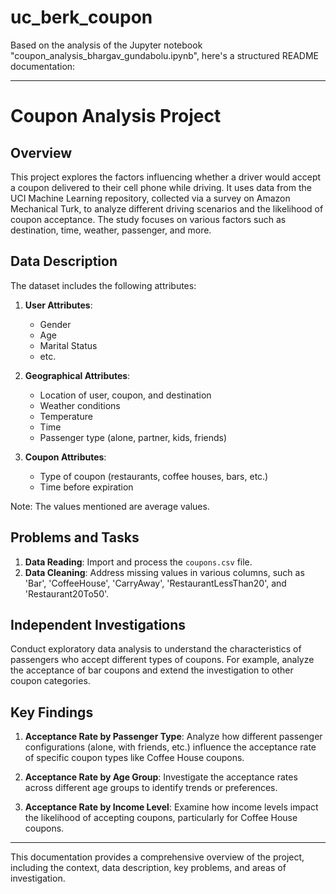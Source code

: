 # uc_berk_coupon
Based on the analysis of the Jupyter notebook "coupon_analysis_bhargav_gundabolu.ipynb", here's a structured README documentation:

---

# Coupon Analysis Project

## Overview

This project explores the factors influencing whether a driver would accept a coupon delivered to their cell phone while driving. It uses data from the UCI Machine Learning repository, collected via a survey on Amazon Mechanical Turk, to analyze different driving scenarios and the likelihood of coupon acceptance. The study focuses on various factors such as destination, time, weather, passenger, and more.

## Data Description

The dataset includes the following attributes:

1. **User Attributes**: 
   - Gender
   - Age
   - Marital Status
   - etc.

2. **Geographical Attributes**: 
   - Location of user, coupon, and destination
   - Weather conditions
   - Temperature
   - Time
   - Passenger type (alone, partner, kids, friends)

3. **Coupon Attributes**: 
   - Type of coupon (restaurants, coffee houses, bars, etc.)
   - Time before expiration

Note: The values mentioned are average values.

## Problems and Tasks

1. **Data Reading**: Import and process the `coupons.csv` file.
2. **Data Cleaning**: Address missing values in various columns, such as 'Bar', 'CoffeeHouse', 'CarryAway', 'RestaurantLessThan20', and 'Restaurant20To50'.

## Independent Investigations

Conduct exploratory data analysis to understand the characteristics of passengers who accept different types of coupons. For example, analyze the acceptance of bar coupons and extend the investigation to other coupon categories.

## Key Findings

1. **Acceptance Rate by Passenger Type**: Analyze how different passenger configurations (alone, with friends, etc.) influence the acceptance rate of specific coupon types like Coffee House coupons.

2. **Acceptance Rate by Age Group**: Investigate the acceptance rates across different age groups to identify trends or preferences.

3. **Acceptance Rate by Income Level**: Examine how income levels impact the likelihood of accepting coupons, particularly for Coffee House coupons.

---

This documentation provides a comprehensive overview of the project, including the context, data description, key problems, and areas of investigation.
